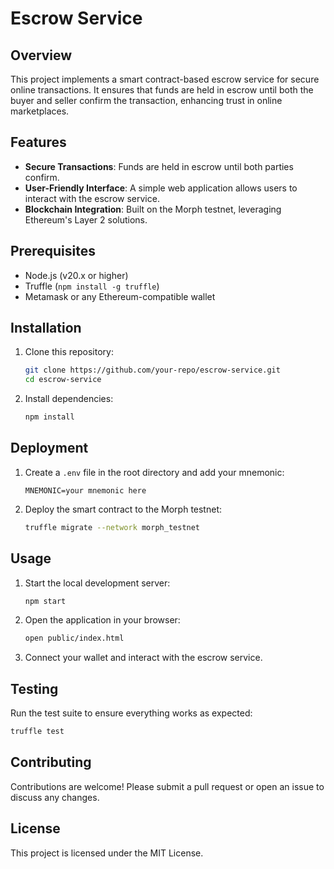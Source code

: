 # Escrow Service

## Overview
This project implements a smart contract-based escrow service for secure online transactions. It ensures that funds are held in escrow until both the buyer and seller confirm the transaction, enhancing trust in online marketplaces.

## Features
- **Secure Transactions**: Funds are held in escrow until both parties confirm.
- **User-Friendly Interface**: A simple web application allows users to interact with the escrow service.
- **Blockchain Integration**: Built on the Morph testnet, leveraging Ethereum's Layer 2 solutions.

## Prerequisites
- Node.js (v20.x or higher)
- Truffle (`npm install -g truffle`)
- Metamask or any Ethereum-compatible wallet

## Installation
1. Clone this repository:
   ```bash
   git clone https://github.com/your-repo/escrow-service.git
   cd escrow-service
   ```
2. Install dependencies:
   ```bash
   npm install
   ```

## Deployment
1. Create a `.env` file in the root directory and add your mnemonic:
   ```plaintext
   MNEMONIC=your mnemonic here
   ```
2. Deploy the smart contract to the Morph testnet:
   ```bash
   truffle migrate --network morph_testnet
   ```

## Usage
1. Start the local development server:
   ```bash
   npm start
   ```
2. Open the application in your browser:
   ```bash
   open public/index.html
   ```
3. Connect your wallet and interact with the escrow service.

## Testing
Run the test suite to ensure everything works as expected:
```bash
truffle test
```

## Contributing
Contributions are welcome! Please submit a pull request or open an issue to discuss any changes.

## License
This project is licensed under the MIT License.
